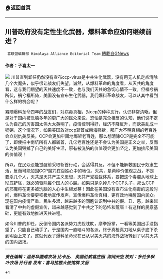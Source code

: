 ###  [:house:返回首頁](https://github.com/ourhimalayas/txt)
---

## 川普政府没有定性生化武器，爆料革命应如何继续前进？
` 喜联盟编辑部 Himalaya Alliance Editorial Team` [轉載自GNews](https://gnews.org/zh-hans/822006/)

#### 作者：子喜太一
![]()![](https://gnews.org/wp-content/uploads/2021/01/95_b_2-8.jpg)
川普直到卸任仍然没有宣布ccp-virus是中共生化武器，没有用无人机定点清除几个大魔头，似乎很让战友们失望。诚然，从爆料革命的角度看，从灭共的角度看，这与我们期望的灭共速度不一致，也与我们灭共的急切心情不一致。但福兮祸所伏，祸兮福所倚，美国没有宣布生化武器，我们爆料革命战友，可以从其中看到什么样的机会呢？

紧随爆料革命四年的战友们，对病毒真相，对ccp的种种恶行，认识非常清晰。但是对于国内被洗脑多年的更广大的民众来说，恐怕是完全相反的认知，他们说不定认为自己的厉害国太伟大太英明了，疫情控制得好，经济不降反升，而欧美乱成一锅粥，这个情况下，如果美国敢对ccp斩首或南海强拆，那广大不明真相的老百姓会立刻仇美反美，CCP会更加牢固地绑架老百姓，那么想清除CCP是完全不可能了，即使把中南坑所有人都斩首，几亿老百姓还是不会认为美国是正义之举，反而认为美国毁掉了自己的美好生活，原有被洗脑的价值观会更加坚定，更加排斥美国的价值观！

所以，在民众没能觉醒前采取斩首行动，会适得其反，不但不能解救国民于奴隶生活，反而可能加固CCP魔咒在百姓心中的地位。灭共，是两种价值观之战，不是要杀几个人，灭共是灭共产主义思想，灭共产党独裁体系，要把这个毒瘤从地球上彻底铲除，就必须驱除每个国人的心魔。如果只是杀掉几个CCP头子，那么CCP的邪魔将在更多被洗脑的人心中生根发芽！因此在美国没有宣布生化病毒的这段时间，爆料革命要更积极地宣传发声，宣传爆料革命真相，更有效地唤醒国内民众。现在国内疫情严重、民生多艰，越来越多的同胞认识到中共的假、丑、恶，越来越看清了中共的虚假宣传，越来越感觉到了中共之下的恐怖和荒唐！有这样的民意基础，更能有效地推进灭共进程。

如今川普的卸任，反倒令国内各派势力虎视眈眈，摩拳擦掌，一看等美国出手没指望了，只能自己动手了。于是国内一直暗斗的各派，终于真枪真刀地从桌子底下杀到明面上来了。这就代表了爆料革命现在已从以美灭共的海外战场转到了以共灭共的国内战场。

* * *

***责任编辑：温哥华圆成农场 比卡丘、 英国伦敦喜庄园  海阔天空
校对：多伦多枫叶农场 孙行者
发布：喜马拉雅大使馆群 文留***

+1
